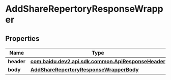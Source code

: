 

# AddShareRepertoryResponseWrapper


## Properties

Name | Type | Description | Notes
------------ | ------------- | ------------- | -------------
**header** | [**com.baidu.dev2.api.sdk.common.ApiResponseHeader**](com.baidu.dev2.api.sdk.common.ApiResponseHeader.md) |  |  [optional]
**body** | [**AddShareRepertoryResponseWrapperBody**](AddShareRepertoryResponseWrapperBody.md) |  |  [optional]



